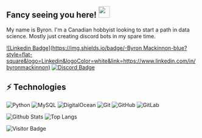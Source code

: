 ## Fancy seeing you here! <img src="https://raw.githubusercontent.com/aemmadi/aemmadi/master/wave.gif" width="30px">

My name is Byron. I'm a Canadian hobbyist looking to start a path in data science. Mostly just creating discord bots in my spare time.

[![Linkedin Badge](https://img.shields.io/badge/-Byron Mackinnon-blue?style=flat-square&logo=Linkedin&logoColor=white&link=https://www.linkedin.com/in/byronmackinnon)](https://www.linkedin.com/in/byronmackinnon)
[![Discord Badge](https://img.shields.io/badge/-Discord-blueviolet?style=flat-square&logo=Discord&logoColor=white)](https://www.discord.com/)

## ⚡ Technologies

![Python](https://img.shields.io/badge/-Python-black?style=flat-square&logo=Python)
![MySQL](https://img.shields.io/badge/-MySQL-black?style=flat-square&logo=mysql)
![DigitalOcean](https://img.shields.io/badge/-Digital%20Ocean-darkblue?style=flat-square&logo=digitalocean)
![Git](https://img.shields.io/badge/-Git-black?style=flat-square&logo=git)
![GitHub](https://img.shields.io/badge/-GitHub-181717?style=flat-square&logo=github)
![GitLab](https://img.shields.io/badge/-GitLab-FCA121?style=flat-square&logo=gitlab)

![Github Stats](https://github-readme-stats.vercel.app/api?username=byronmackinnon&count_private=true&show_icons=true&include_all_commits=true)
![Top Langs](https://github-readme-stats.vercel.app/api/top-langs/?username=byronmackinnon&hide=TeX&layout=compact)

![Visitor Badge](https://visitor-badge.laobi.icu/badge?page_id=byronmackinnon.byronmackinnon)
